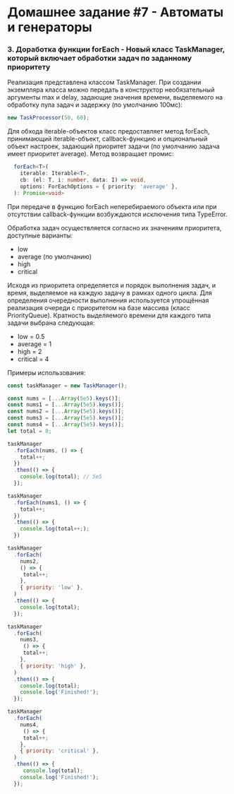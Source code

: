 # Домашнее задание #7 - Автоматы и генераторы

### 3. Доработка функции forEach - Новый класс TaskManager, который включает обработки задач по заданному приоритету

Реализация представлена классом TaskManager. При создании экземпляра класса можно передать в конструктор необязательный аргументы max и delay, задающие значения времени, выделяемого на обработку пула задач и задержку (по умолчанию 100мс):
```ts
new TaskProcessor(50, 60);
```

Для обхода iterable-объектов класс предоставляет метод forEach, принимающий iterable-объект, callback-функцию и опциональный объект настроек, задающий приоритет задачи (по умолчанию задача имеет приоритет average). Метод возвращает промис:

```ts
  forEach<T>(
    iterable: Iterable<T>,
    cb: (el: T, i: number, data: I) => void,
    options: ForEachOptions = { priority: 'average' },
  ): Promise<void>
```
При передаче в функцию forEach неперебираемого объекта или при отсутствии callback-функции возбуждаются исключения типа TypeError.

Обработка задач осуществляется согласно их значениям приоритета, доступные варианты:

- low
- average (по умолчанию)
- high
- critical

Исходя из приоритета определяется и порядок выполнения задач, и время, выделяемое на каждую задачу в рамках одного цикла.
Для определения очередности выполнения используется упрощённая реализация очереди с приоритетом на базе массива (класс PriorityQueue). Кратность выделяемого времени для каждого типа задачи выбрана следующая:

- low = 0.5
- average = 1
- high = 2
- critical = 4

Примеры использования:

```js
const taskManager = new TaskManager();

const nums = [...Array(5e5).keys()];
const nums1 = [...Array(5e5).keys()];
const nums2 = [...Array(5e5).keys()];
const nums3 = [...Array(5e5).keys()];
const nums4 = [...Array(5e5).keys()];
let total = 0;

taskManager
  .forEach(nums, () => {
    total++;
  })
  .then(() => {
    console.log(total); // 5e5
  });

taskManager
  .forEach(nums1, () => {
    total++;
  })
  .then(() => {
    console.log(total++;);
  })

taskManager
  .forEach(
    nums2,
    () => {
     total++;
    },
    { priority: 'low' },
  )
  .then(() => {
    console.log(total);
  });

taskManager
  .forEach(
    nums3,
     () => {
     total++;
    },
    { priority: 'high' },
  )
  .then(() => {
    console.log(total);
    console.log('Finished!');
  });

taskManager
  .forEach(
    nums4,
     () => {
     total++;
    },
    { priority: 'critical' },
  )
  .then(() => {
     console.log(total);
    console.log('Finished!');
  });
```
